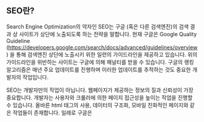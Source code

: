 ## SEO란?

Search Engine Optimization의 약자인 SEO는 구글 (혹은 다른 검색엔진)의 검색 결과 상 사이트가 상단에 노출되도록 하는 전략을 말합니다. 현재 구글은 Google Quality Guideline (https://developers.google.com/search/docs/advanced/guidelines/overview) 을 통해 검색엔진 상단에 노출시키 위한 일련의 가이드라인을 제공하고 있습니다. 위의 가이드라인을 위반하는 사이트는 구글에 의해 패널티를 받을 수 있습니다. 구글의 랭킹 알고리즘은 매년 주요 업데이트를 진행하며 이러한 업데이트를 추적하는 것도 중요한 개발자의 작업입니다.

SEO는 개발자만의 작업이 아닙니다. 웹페이지가 제공하는 정보의 질과 신뢰성이 가장 중요합니다. 개발자는 사용자와 크롤러에 의한 페이지 접근성을 높이는 작업을 진행할 수 있습니다. 올바른 html 태그의 사용, 데이터의 구조화, 모바일 친화적인 페이지와 같은 작업들이 존재합니다. 일례로 구글은 <title> 태그 안의 내용을 검색결과의 제목으로 사용합니다. 따라서 <title> 태그를 잘 사용하고 해당 태그 내 적절한 내용을 적어넣는 것은 웹페이지의 노출에 중요할 수 있습니다.

	-	<title>과 <meta> 태그의 사용
	-	<h1>, <h2>와 같은 헤더 태그 사용, <img>에 alt 속성 부여
	-	HTTPS 프로토콜의 사용
	-	웹 접근성 강화
	-	URL이 의미를 가지도록 구조화 (example.com/RunningShoes/Womens)
	-	<href> 연결 (외부 사이트 연결시 rel=“nofollow”를 통해 구분, 자기 사이트 최대한 연결)
	-	콘텐츠가 중복되지 않도록 주의 (같은 콘텐츠가 서로 경쟁하지 않도록 구분)
	-	로컬라이제이션 (meta 태그를 통해 지원 언어 명시)

구글은 SEO를 위해 Google Search Console (https://search.google.com/search-console/about)을 제공하고 있습니다. 혹은 크롤링을 수행해 문제점을 보여주는 상업적 툴을 이용해 SEO를 시도할 수 있습니다. 

기본적인 검색엔진은 서버에 의해 생성된 html 페이지를 분석합니다. 지난 시간 동안 크롤러는 다량의 페이지를 빠르게 탐색해야 하므로 자바스크립트를 지원하지 않았습니다. 만일 어떤 페이지가 CSR을 통해 렌더링한다면 크롤러는 그냥 지나칩니다. 따라서 이커머스 사이트의 경우 서버에 인덱싱용 정적 페이지를 생성하고 로드과 완료되면 CSR이 개입해 사용자 경험을 강화해왔습니다. 이러한 개념을 토대로 발전한 것이 SSR입니다.

다만, 현재는 CSR로 생성된 페이지를 크롤러가 지원하기 시작했습니다. 따라서, 모던 웹의 발전에 따라 SSR의 중요성은 점차 감소할 수도 있습니다.

검색엔진 최적화 만큼 중요한 것은 웹페이지 속도 개선입니다. 이는 Google PageSpeed Insights를 통해 간편하게 조회할 수 있습니다. Mobify는 100ms의 홈페이지 속도 차이 개선으로 세션 기반 전환율의 1.11% 증가 및 연간 $380,000의 수익 증가를 이끌어 냈습니다. 홈페이지 속도를 측정하는 대표적인 지표는 다음과 같습니다. (1) FID: First Input Display (2) FCP: First Contentful Paint (3) TTI: Time to Interactive. 자세한 내용은 다음의 링크를 통해 찾을 수 있습니다. (https://web.dev/i18n/ko/vitals/) 웹페이지의 속도는 제한된 대역폭 내에서 얼마나 많은 자원을 불러오는지에 영향을 받습니다. 여기에는 폰트, 서드파티 스트립트, 이미지 등 자원이 해당됩니다. 

출처 
https://medium.com/welldone-software/seo-for-developers-a-quick-overview-5b5b7ce34679
https://business.adobe.com/blog/basics/server-side-vs-client-side-rendering-and-changing-seo-practices

## 성능 최적화를 위해 사용한 방법

Next.js는 SSR과 SSG를 지원하는 리엑트 배포 프레임워크입니다. 이번 과제가 서버와 통신을 요구하지는 않지만, Next.js에서 제공하는 기초적인 기능들을 사용하기 위해 노력했습니다. 이중 성능 최적화와 관련된 부분은 SSG(Static Site Generation)의 사용입니다. “/“ 경로에 위치한 메인 페이지를 제외하고 “/edit/“ 및 “/detail/” 경로에 위치한 페이지들은 SSG를 통해 생성되고 브라우저로 전달됩니다. 따라서 각 페이지는 컴파일 타임에 생성되어 서버에 저장되어 있다가 요청이 발생하면 html 및 리소스로 브라우저에  전달됩니다. 

다만, 이럴 경우 수정하거나 새로 생성한 글이 브라우저에 나타나지 않는 문제가 존재했습니다. SSG를 사용하므로 Redux 전역 상태로 새로 작성한 글을 저장하더라도, 해당 경로에 들어가면 빌드 타임에 생성된 초기 상태가 나타납니다. 따라서, 서버로부터 조회하는 함수인 GetStaticProps의 중간에 개입해 Redux 전역 상태의 값을 삽입하고자 했습니다.

이 과정에서 Next.js와 Redux를 연결하는 Redux Wrapper를 사용했는데, 서버와 클라이언트가 서로 독립적인 State를 가지고 있었습니다. 또한, 서버 State는 Node.js를 통해 독립적으로 관리되고 있으므로  클라이언트 State에 접근할 수 없다는 문제를 발견할 수 있었습니다. 따라서 중간에 클라이언트 State를 삽입하는 시도는 실패했습니다.

따라서, 두번째 방법으로 초기 렌더링만 SSG를 이용하고 이후 변경이 발생하면 Client State를 참조하는 방식으로 성공할 수 있었습니다. 비유하자면 껍질만 서버로 불러온 뒤 내용은 로컬에서 업데이트하는 방식입니다. 이는 다음의 예제(https://github.com/vercel/next.js/tree/canary/examples/with-redux-wrapper)에서 아이디어를 얻었습니다. 예제는 SSG로 우선 서버에서 페이지를 생성한 뒤, 이후 상태변화를 클라이언트 State로 관리하고 있습니다. 우연히 발견한 꼼수를 통한 우아하지 않은(ㅠ) 방법이지만, 구현에 의미를 둘 수 있을 것 입니다.
